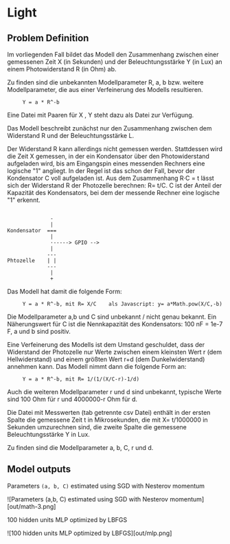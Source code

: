 # Light

## Problem Definition

Im vorliegenden Fall bildet das Modell den Zusammenhang zwischen
einer gemessenen Zeit X (in Sekunden) und der Beleuchtungsstärke 
Y (in Lux) an einem Photowiderstand R (in Ohm) ab.

Zu finden sind die unbekannten Modellparameter R, a, b bzw. weitere
Modellparameter, die aus einer Verfeinerung des Modells resultieren.

```
     Y = a * R^-b
```

Eine Datei mit Paaren für X , Y steht dazu als Datei zur Verfügung.

Das Modell beschreibt zunächst nur den Zusammenhang zwischen dem
Widerstand R und der Beleuchtungsstärke L. 

Der Widerstand R kann allerdings nicht gemessen werden. 
Stattdessen wird die Zeit X gemessen, in der ein Kondensator über den 
Photowiderstand aufgeladen wird, bis 
am Eingangspin eines messenden Rechners eine logische "1" angliegt.
In der Regel ist das schon der Fall, bevor der Kondensator C voll 
aufgeladen ist. Aus dem Zusammenhang  R·C = t lässt sich der Widerstand R 
der Photozelle berechnen: R= t/C. C ist der Anteil der Kapazität des 
Kondensators, bei dem der messende Rechner eine logische "1" erkennt.

```

              -
              |
Kondensator  ===
              |
              ·-----> GPIO -->
              |
             ---
Phtozelle    | |
             ---
              |
              +
```

Das Modell hat damit die folgende Form:

```
     Y = a * R^-b, mit R= X/C    als Javascript: y= a*Math.pow(X/C,-b) 
```

Die Modellparameter a,b und C sind unbekannt / nicht genau bekannt.
Ein Näherungswert für C ist die Nennkapazität des 
Kondensators: 100 nF = 1e-7 F, a und b sind positiv.

Eine Verfeinerung des Modells ist dem Umstand geschuldet, dass
der Widerstand der Photozelle nur Werte zwischen einem kleinsten 
Wert r (dem Hellwiderstand) und einem größten Wert r+d (dem Dunkelwiderstand)
annehmen kann. Das Modell nimmt dann die folgende Form an:

```
     Y = a * R^-b, mit R= 1/(1/(X/C-r)-1/d)
```

Auch die weiteren Modellparameter r und d sind unbekannt, typische Werte
sind 100 Ohm für r und 4000000-r Ohm für d.

Die Datei mit Messwerten (tab getrennte csv Datei) enthält in der ersten 
Spalte die gemessene Zeit t in Mikrosekunden, 
die mit X= t/1000000 in Sekunden umzurechnen sind,
die zweite Spalte die gemessene Beleuchtungsstärke Y in Lux.

Zu finden sind die Modellparameter a, b, C, r und d.


## Model outputs 

Parameters `(a, b, C)` estimated using SGD with Nesterov momentum

![Parameters (a,b, C) estimated using SGD with Nesterov momentum][out/math-3.png]

100 hidden units MLP optimized by LBFGS

![100 hidden units MLP optimized by LBFGS][out/mlp.png]
